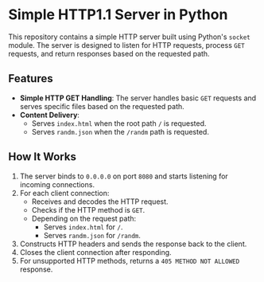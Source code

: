 # Simple HTTP1.1 Server in Python

This repository contains a simple HTTP server built using Python's `socket` module. The server is designed to listen for HTTP requests, process `GET` requests, and return responses based on the requested path.

## Features

- **Simple HTTP GET Handling**: The server handles basic `GET` requests and serves specific files based on the requested path.
- **Content Delivery**:
  - Serves `index.html` when the root path `/` is requested.
  - Serves `randm.json` when the `/randm` path is requested.

## How It Works

1. The server binds to `0.0.0.0` on port `8080` and starts listening for incoming connections.
2. For each client connection:
   - Receives and decodes the HTTP request.
   - Checks if the HTTP method is `GET`.
   - Depending on the request path:
     - Serves `index.html` for `/`.
     - Serves `randm.json` for `/randm`.
3. Constructs HTTP headers and sends the response back to the client.
4. Closes the client connection after responding.
5. For unsupported HTTP methods, returns a `405 METHOD NOT ALLOWED` response.
